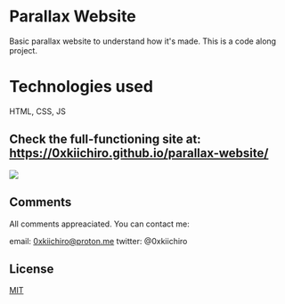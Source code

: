 # Parallax Website

Basic parallax website to understand how it's made. This is a code along project.

# Technologies used

HTML, CSS, JS

## Check the full-functioning site at: https://0xkiichiro.github.io/parallax-website/

![](https://github.com/0xkiichiro/parallax-website/blob/main/Animation.gif)

## Comments

All comments appreaciated. You can contact me:

email: 0xkiichiro@proton.me
twitter: @0xkiichiro

## License

[MIT](https://choosealicense.com/licenses/mit/)
